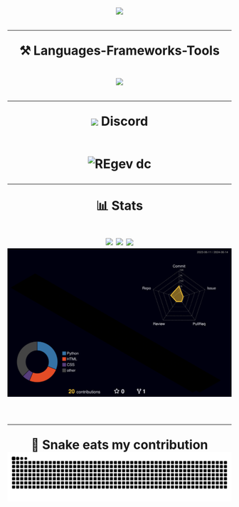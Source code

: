 <h1 align="center">
<img src="https://readme-typing-svg.herokuapp.com/?font=Tiny5&size=80&duration=4000&pause=1000&center=true&vCenter=true&random=false&width=600&height=125&lines=What's+up!+%F0%9F%A4%99;I'm+Luxz!" />

<hr/>
<div align="center">
	⚒️ Languages-Frameworks-Tools
</div>

<br>
<div align="center">
    <img src="https://skillicons.dev/icons?i=python,lua,js,nodejs,html,css,mongodb,flask,express,fastapi" />
</div>
<hr/>

<div align="center"><img src="https://skillicons.dev/icons?i=discord"/> Discord<div>
<br>

<p align="center">
    <img title="REgenz" alt="REgev dc" src="https://discord.c99.nl/widget/theme-1/799669121771634748.png"/>
</p>
<hr/>

<div align="center">📊 Stats<div/>
<br>

<div align=center>
  <img width=390 src="https://streak-stats.demolab.com/?user=luxz999&count_private=true&theme=dark&border_radius=10"/>
  <img width=390 src="https://github-readme-stats.vercel.app/api?username=luxz999&count_private=true&show_icons=true&theme=dark&&border_radius=10" />
  <img width=350 align="center" src="https://github-readme-stats.vercel.app/api/top-langs/?username=luxz999&hide=HTML&langs_count=8&layout=compact&theme=dark&border_radius=10&size_weight=0.5&count_weight=0.5&exclude_repo=github-readme-stats"/>
  <br/>		
  <img align="center" src="/profile-3d-contrib/profile-night-rainbow.svg"/>
</div>
<br>

<hr/>
<div align="center">🐍 Snake eats my contribution<div/>
<img alt="snake eating my contributions" src="https://raw.githubusercontent.com/luxz999/luxz999/output/github-contribution-grid-snake.svg" />

